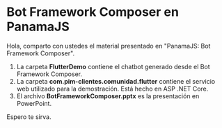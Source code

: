 # Bot Framework Composer en PanamaJS

Hola, comparto con ustedes el material presentado en "PanamaJS: Bot Framework Composer".

1. La carpeta **FlutterDemo** contiene el chatbot generado desde el Bot Framework Composer.
2. La carpeta **com.pim-clientes.comunidad.flutter** contiene el servicio web utilizado para la demostración. Está hecho en ASP .NET Core.
3. El archivo **BotFrameworkComposer.pptx** es la presentación en PowerPoint.

Espero te sirva.
